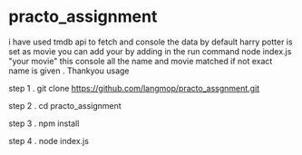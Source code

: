 # practo_assignment

i have used tmdb api to fetch and console the data by default harry potter is set as movie you can add your by adding in the run command node index.js "your movie"
  this console all the name and movie matched if not exact name is given . Thankyou
usage 

step 1 . git clone https://github.com/langmop/practo_assgnment.git

step 2 . cd practo_assignment

step 3 . npm install 

step 4 . node index.js <movie name>
